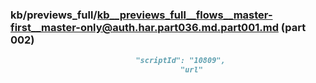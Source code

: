### kb/previews_full/kb__previews_full__flows__master-first__master-only@auth.har.part036.md.part001.md (part 002)

```md
                            "scriptId": "10809",
                                      "url"
```

```
